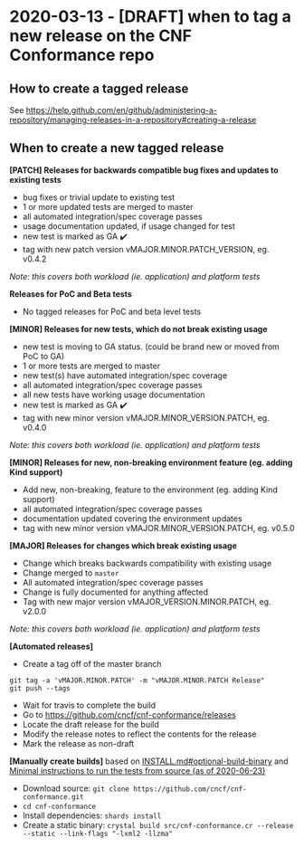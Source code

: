 # 2020-03-13 - [DRAFT] when to tag a new release on the CNF Conformance repo

## How to create a tagged release

See https://help.github.com/en/github/administering-a-repository/managing-releases-in-a-repository#creating-a-release

## When to create a new tagged release


**[PATCH] Releases for backwards compatible bug fixes and updates to existing tests**
- bug fixes or trivial update to existing test
- 1 or more updated tests are merged to master
- all automated integration/spec coverage passes
- usage documentation updated, if usage changed for test
- new test is marked as GA :heavy_check_mark: 
- tag with new patch version vMAJOR.MINOR.PATCH_VERSION, eg. v0.4.2

_Note: this covers both workload (ie. application) and platform tests_

**Releases for PoC and Beta tests**
- No tagged releases for PoC and beta level tests

**[MINOR] Releases for new tests, which do not break existing usage**
- new test is moving to GA status. (could be brand new or moved from PoC to GA)
- 1 or more tests are merged to master
- new test(s) have automated integration/spec coverage
- all automated integration/spec coverage passes
- all new tests have working usage documentation
- new test is marked as GA :heavy_check_mark: 
- tag with new minor version vMAJOR.MINOR_VERSION.PATCH, eg. v0.4.0

_Note: this covers both workload (ie. application) and platform tests_


**[MINOR] Releases for new, non-breaking environment feature (eg. adding Kind support)**
- Add new, non-breaking, feature to the environment (eg. adding Kind support)
- all automated integration/spec coverage passes
- documentation updated covering the environment updates
- tag with new minor version vMAJOR.MINOR_VERSION.PATCH, eg. v0.5.0


**[MAJOR] Releases for changes which break existing usage**
- Change which breaks backwards compatibility with existing usage
- Change merged to `master`
- All automated integration/spec coverage passes
- Change is fully documented for anything affected
- Tag with new major version vMAJOR_VERSION.MINOR.PATCH, eg. v2.0.0

_Note: this covers both workload (ie. application) and platform tests_

**[Automated releases]**
- Create a tag off of the master branch 
```
git tag -a 'vMAJOR.MINOR.PATCH' -m "vMAJOR.MINOR.PATCH Release" 
git push --tags 
```
- Wait for travis to complete the build
- Go to https://github.com/cncf/cnf-conformance/releases
- Locate the draft release for the build
- Modify the release notes to reflect the contents for the release
- Mark the release as non-draft 


**[Manually create builds]**
based on [INSTALL.md#optional-build-binary](https://github.com/cncf/cnf-conformance/blob/master/INSTALL.md#optional-build-binary) and [Minimal instructions to run the tests from source (as of 2020-06-23)](https://hackmd.io/hcHoJEKaRWuyf_fZ7ITxLw)
- Download source: `git clone https://github.com/cncf/cnf-conformance.git`
- `cd cnf-conformance`
- Install dependencies: `shards install`
- Create a static binary: `crystal build src/cnf-conformance.cr --release --static --link-flags "-lxml2 -llzma"`
